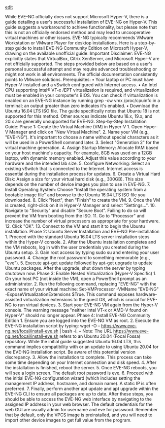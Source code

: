 [edit]()

While EVE-NG officially does not support Microsoft Hyper-V, there is a guide detailing a user's successful installation of EVE-NG on Hyper-V. This guide suggests a workaround to achieve functionality, but please note that this is not an officially endorsed method and may lead to uncooperative virtual machines or other issues. EVE-NG typically recommends VMware Workstation or VMware Player for desktop installations.
Here is a step-by-step guide to install EVE-NG Community Edition on Microsoft Hyper-V, drawing on the available unofficial guide:
Important Disclaimer: EVE-NG explicitly states that VirtualBox, Citrix XenServer, and Microsoft Hyper-V are not officially supported. The steps provided below are based on a user's personal successful attempt and may require advanced troubleshooting or might not work in all environments. The official documentation consistently points to VMware solutions.
Prerequisites:
•
Your laptop or PC must have Hyper-V installed and a vSwitch configured with Internet access.
•
An Intel CPU supporting Intel® VT-x /EPT virtualization is required, and virtualization must be enabled in your computer's BIOS. You can check if virtualization is enabled on an EVE-NG instance by running grep -cw vmx /proc/cpuinfo in a terminal; an output greater than zero indicates it's enabled.
•
Download the Ubuntu 16.04 LTS ISO file. The guide specifically notes that Ubuntu 18 is not supported for this method. Other sources indicate Ubuntu 18.x, 19.x, and 20.x are generally unsupported for EVE-NG.
Step-by-Step Installation Guide:
Phase 1: Create the Virtual Machine (VM) in Hyper-V
1.
Open Hyper-V Manager and click on "New Virtual Machine".
2.
Name your VM (e.g., "EVE-NG"). It's important to choose a name without special characters as it will be used in a PowerShell command later.
3.
Select "Generation 2" for the virtual machine generation.
4.
Assign Startup Memory: Allocate RAM based on your host machine's capacity. For example, 8GB was used on a 12GB laptop, with dynamic memory enabled. Adjust this value according to your hardware and the intended lab size.
5.
Configure Networking: Select an existing vSwitch that is connected to the Internet. Internet access is essential during the installation process for updates.
6.
Create a Virtual Hard Disk: Assign a size for your virtual hard disk (e.g., 300GB). This size depends on the number of device images you plan to use in EVE-NG.
7.
Install Operating System: Choose "Install the operating system from a bootable image file" and browse to the Ubuntu 16.04 LTS ISO file you downloaded.
8.
Click "Next", then "Finish" to create the VM.
9.
Once the VM is created, right-click on it in Hyper-V Manager and select "Settings...".
10.
Navigate to "Security" and disable "Secure Boot". Failing to do so will prevent the VM from booting from the ISO.
11.
Go to "Processor" and increase the number of virtual processors as appropriate for your hardware.
12.
Click "OK".
13.
Connect to the VM and start it to begin the Ubuntu installation.
Phase 2: Ubuntu Server Installation and EVE-NG Pre-installation
1.
Proceed with the standard Ubuntu 16.04 LTS server installation steps within the Hyper-V console.
2.
After the Ubuntu installation completes and the VM reboots, log in with the user credentials you created during the Ubuntu setup.
3.
Gain root access by typing sudo su and entering your user password.
4.
Change the root password to something memorable (e.g., "eve").
5.
Execute apt-get update followed by apt-get upgrade to update Ubuntu packages. After the upgrade, shut down the server by typing shutdown now.
Phase 3: Enable Nested Virtualization (Hyper-V Specific)
1.
On your host PC (not inside the VM), open a PowerShell prompt as an administrator.
2.
Run the following command, replacing "EVE-NG" with the exact name of your virtual machine: Set-VMProcessor -VMName "EVE-NG" -ExposeVirtualizationExtensions $True. This command exposes hardware-assisted virtualization extensions to the guest OS, which is crucial for EVE-NG to run virtual devices.
3.
Start your EVE-NG VM again from the Hyper-V console. The warning message "neither Intel VT-x or AMD-V found on Hyper-V" should no longer appear.
Phase 4: Install EVE-NG Community Edition
1.
Ensure you are logged into the EVE-NG VM as root.
2.
Execute the EVE-NG installation script by typing: wget -O – https://www.eve-ng.net/focal/install-eve.sh | bash -i.
◦
Note: The URL https://www.eve-ng.net/focal/install-eve.sh refers to an Ubuntu 20.04 (Focal Fossa) repository. While the initial guide suggested Ubuntu 16.04 LTS, this command implies compatibility with or an update to using Ubuntu 20.04 for the EVE-NG installation script. Be aware of this potential version discrepancy.
3.
Allow the installation to complete. This process can take some time depending on your Internet connection and disk speed.
4.
After the installation is finished, reboot the server.
5.
Once EVE-NG reboots, you will see a login screen. The default root password is eve.
6.
Proceed with the initial EVE-NG configuration wizard (which includes setting the management IP address, hostname, and domain name). A static IP is often preferred.
7.
Finally, perform another apt update and apt upgrade within the EVE-NG CLI to ensure all packages are up to date.
After these steps, you should be able to access the EVE-NG web interface by navigating to the assigned IP address in your web browser. The default credentials for the web GUI are usually admin for username and eve for password. Remember that by default, only the VPCS image is preinstalled, and you will need to import other device images to get full value from the program.
